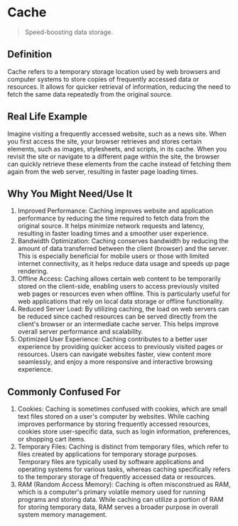 # Cache

>Speed-boosting data storage.

## Definition

Cache refers to a temporary storage location used by web browsers and computer systems to store copies of frequently accessed data or resources. It allows for quicker retrieval of information, reducing the need to fetch the same data repeatedly from the original source.

## Real Life Example

Imagine visiting a frequently accessed website, such as a news site. When you first access the site, your browser retrieves and stores certain elements, such as images, stylesheets, and scripts, in its cache. When you revisit the site or navigate to a different page within the site, the browser can quickly retrieve these elements from the cache instead of fetching them again from the web server, resulting in faster page loading times.

## Why You Might Need/Use It

1. Improved Performance: Caching improves website and application performance by reducing the time required to fetch data from the original source. It helps minimize network requests and latency, resulting in faster loading times and a smoother user experience.
2. Bandwidth Optimization: Caching conserves bandwidth by reducing the amount of data transferred between the client (browser) and the server. This is especially beneficial for mobile users or those with limited internet connectivity, as it helps reduce data usage and speeds up page rendering.
3. Offline Access: Caching allows certain web content to be temporarily stored on the client-side, enabling users to access previously visited web pages or resources even when offline. This is particularly useful for web applications that rely on local data storage or offline functionality.
4. Reduced Server Load: By utilizing caching, the load on web servers can be reduced since cached resources can be served directly from the client's browser or an intermediate cache server. This helps improve overall server performance and scalability.
5. Optimized User Experience: Caching contributes to a better user experience by providing quicker access to previously visited pages or resources. Users can navigate websites faster, view content more seamlessly, and enjoy a more responsive and interactive browsing experience.

## Commonly Confused For

1. Cookies: Caching is sometimes confused with cookies, which are small text files stored on a user's computer by websites. While caching improves performance by storing frequently accessed resources, cookies store user-specific data, such as login information, preferences, or shopping cart items.
2. Temporary Files: Caching is distinct from temporary files, which refer to files created by applications for temporary storage purposes. Temporary files are typically used by software applications and operating systems for various tasks, whereas caching specifically refers to the temporary storage of frequently accessed data or resources.
3. RAM (Random Access Memory): Caching is often misconstrued as RAM, which is a computer's primary volatile memory used for running programs and storing data. While caching can utilize a portion of RAM for storing temporary data, RAM serves a broader purpose in overall system memory management.

